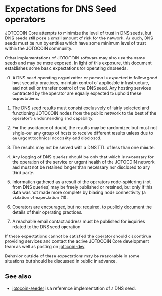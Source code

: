 Expectations for DNS Seed operators
====================================

JOTOCOIN Core attempts to minimize the level of trust in DNS seeds,
but DNS seeds still pose a small amount of risk for the network.
As such, DNS seeds must be run by entities which have some minimum
level of trust within the JOTOCOIN community.

Other implementations of JOTOCOIN software may also use the same
seeds and may be more exposed. In light of this exposure, this
document establishes some basic expectations for operating dnsseeds.

0. A DNS seed operating organization or person is expected to follow good
host security practices, maintain control of applicable infrastructure,
and not sell or transfer control of the DNS seed. Any hosting services
contracted by the operator are equally expected to uphold these expectations.

1. The DNS seed results must consist exclusively of fairly selected and
functioning JOTOCOIN nodes from the public network to the best of the
operator's understanding and capability.

2. For the avoidance of doubt, the results may be randomized but must not
single-out any group of hosts to receive different results unless due to an
urgent technical necessity and disclosed.

3. The results may not be served with a DNS TTL of less than one minute.

4. Any logging of DNS queries should be only that which is necessary
for the operation of the service or urgent health of the JOTOCOIN
network and must not be retained longer than necessary nor disclosed
to any third party.

5. Information gathered as a result of the operators node-spidering
(not from DNS queries) may be freely published or retained, but only
if this data was not made more complete by biasing node connectivity
(a violation of expectation (1)).

6. Operators are encouraged, but not required, to publicly document the
details of their operating practices.

7. A reachable email contact address must be published for inquiries
related to the DNS seed operation.

If these expectations cannot be satisfied the operator should
discontinue providing services and contact the active JOTOCOIN
Core development team as well as posting on
[jotocoin-dev](https://lists.linuxfoundation.org/mailman/listinfo/jotocoin-dev).

Behavior outside of these expectations may be reasonable in some
situations but should be discussed in public in advance.

See also
----------
- [jotocoin-seeder](https://github.com/sipa/jotocoin-seeder) is a reference implementation of a DNS seed.
